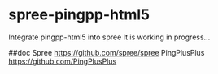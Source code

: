 # spree-pingpp-html5
Integrate pingpp-html5 into spree
It is working in progress...


##doc
Spree https://github.com/spree/spree
PingPlusPlus https://github.com/PingPlusPlus
